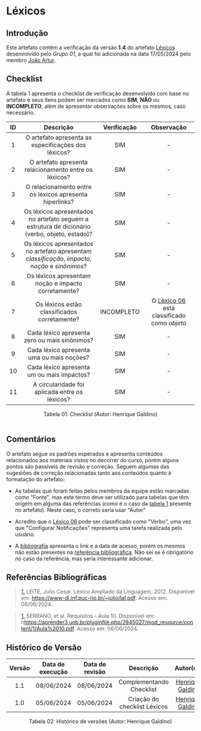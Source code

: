 # Léxicos

## Introdução

Este artefato contém a verificação da versão **1.4** do artefato [Léxicos](https://requisitos-de-software.github.io/2024.1-DiarioOficialdaUniao/modelagem/lexicos/) desenvolvido pelo *Grupo 01*, a qual foi adicionada na data 17/05/2024 pelo membro [João Artur](https://github.com/joao-artl).

## Checklist

A tabela 1 apresenta o checklist de verificação desenvolvido com base no artefato e seus itens podem ser marcados como **SIM**, **NÃO** ou **INCOMPLETO**, além de apresentar observações sobre os mesmos, caso necessário.

| ID | Descrição | Verificação | Observação |
| :--: | :-----: | :---------: | :--------: |
| 1 | O artefato apresenta as especificações dos léxicos? | SIM | - |
| 2 | O artefato apresenta relacionamento entre os léxicos? | SIM | - |
| 3 | O relacionamento entre os léxicos apresenta hiperlinks? | SIM | - |
| 4 | Os léxicos apresentados no artefato seguem a estrutura de dicionário (verbo, objeto, estado)? | SIM | - |
| 5 | Os léxicos apresentados no artefato apresentam *classificação*, *impacto*, *noção* e *sinônimos*? | SIM | - |
| 6 | Os léxicos apresentam noção e impacto corretamente? | SIM | - |
| 7 | Os léxicos estão classificados corretamente? | INCOMPLETO | O [Léxico 06](https://requisitos-de-software.github.io/2024.1-DiarioOficialdaUniao/modelagem/lexicos/#l06-configuracao-de-notificacoes) está classificado como *objeto* |
| 8 | Cada léxico apresenta zero ou mais sinônimos? | SIM | - |
| 9 | Cada léxico apresenta uma ou mais noções? | SIM | - |
| 10 | Cada léxico apresenta um ou mais impactos? | SIM | - |
| 11 | A circularidade foi aplicada entre os léxicos? | SIM | - |

<div align="center">
<figcaption align="center">Tabela 01: Checklist (Autor: Henrique Galdino)</figcaption>
</div>
<br/>

## Comentários

O artefato segue os padrões esperados e apresenta conteúdos relacionados aos materiais vistos no decorrer do curso, porém alguns pontos são passíveis de revisão e correção. Seguem algumas das sugestões de correção relacionadas tanto aos conteúdos quanto à formatação do artefato:

- As tabelas que foram feitas pelos membros da equipe estão marcadas como "Fonte", mas este termo deve ser utilizado para tabelas que têm origem em alguma das referências (como é o caso da [tabela 1](https://requisitos-de-software.github.io/2024.1-DiarioOficialdaUniao/modelagem/lexicos/#metodologia) presente no artefato). Neste caso, o correto seria usar "Autor"

- Acredito que o [Léxico 06](https://requisitos-de-software.github.io/2024.1-DiarioOficialdaUniao/modelagem/lexicos/#l06-configuracao-de-notificacoes) pode ser classificado como "Verbo", uma vez que "Configurar Notificações" representa uma tarefa realizada pelo usuário.

- A [bibliografia](https://requisitos-de-software.github.io/2024.1-DiarioOficialdaUniao/modelagem/lexicos/#bibliografia) apresenta o link e a data de acesso, porém os mesmos não estão presentes na [referência bibliográfica](https://requisitos-de-software.github.io/2024.1-DiarioOficialdaUniao/modelagem/lexicos/#referencia-bibliografica). Não sei se é obrigatório no caso da referência, mas seria interessante adicionar.

## Referências Bibliográficas

> <a id="1" href="#anchor_1">1.</a> LEITE, Julio Cesar. Léxico Ampliado da Linguagem, 2012. Disponível em: <https://www-di.inf.puc-rio.br/~julio/lal.pdf>. Acesso em: 06/06/2024.

> <a id="2" href="#anchor_2">1.</a> SERRANO, et al. Requisitos - Aula 10. Disponível em: h<https://aprender3.unb.br/pluginfile.php/2845027/mod_resource/content/1/Aula%2010.pdf>. Acesso em: 06/06/2024.

## Histórico de Versão

| Versão | Data de execução | Data de revisão |  Descrição                          | Autor(es)                                           | Revisor(es)                                           |
| :----: | :--------------: | :-------------: | :---------------------------------: | :-------------------------------------------------: | :---------------------------------------------------: |
| 1.1    | 08/06/2024       | 08/06/2024      | Complementando Checklist   | [Henrique Galdino](https://github.com/hgaldino05)   | [Júlio César](https://github.com/Julio1099)         |
| 1.0    | 05/06/2024       | 05/06/2024      | Criação do checklist Léxicos   | [Henrique Galdino](https://github.com/hgaldino05)   | [Júlio César](https://github.com/Julio1099)         |

<div align="center">
<figcaption align="center">Tabela 02: Histórico de versões (Autor: Henrique Galdino)</figcaption>
</div>
<br/>